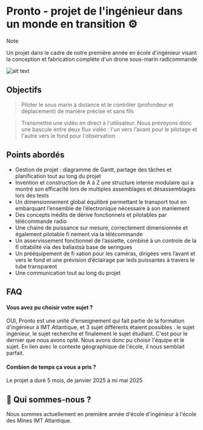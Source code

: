 
# Pronto - projet de l'ingénieur dans un monde en transition ⚙️
> [!NOTE]
> Un projet dans le cadre de notre première année en école d'ingénieur visant la conception et fabrication complète d'un drone sous-marin radicommandé

![alt text](https://raw.githubusercontent.com/Emilien-Wolff/Pronto-Abysse/refs/heads/main/Photos/IMG_3810.JPG)

## Objectifs

> Piloter le sous marin à distance et le contrôler (profondeur et déplacement) de manière précise et sans fils

> Transmettre une vidéo en direct à l'utilisateur. Nous prévoyons donc une bascule entre deux flux vidéo : l'un vers l'avant pour le pilotage et l'autre vers le fond pour l'observation


## Points abordés

 - Gestion de projet : diagramme de Gantt, partage des tâches et planification tout au long du projet
 - Invention et construction de A à Z une structure interne modulaire qui a montré son efficacité lors de
multiples assemblages et désassemblages lors des tests
 - Un dimensionnement global équilibré permettant le transport tout en embarquant l’ensemble de
l’électronique nécessaire à son maniement
 -  Des concepts inédits de dérive fonctionnels et pilotables par télécommande radio
 -  Une chaine de puissance sur mesure, correctement dimensionnée et également pilotable fi nement via la
télécommande
 -  Un asservissement fonctionnel de l’assiette, combiné à un controle de la fl ottabilité via des ballastsà
base de seringues
 -  Un prééquipement de fi xation pour les caméras, dirigées vers l’avant et vers le fond et une prévision
d’éclairage par leds puissantes à travers le tube transparent
 -  Une communication tout au long du projet


## FAQ

#### Vous avez pu choisir votre sujet ?
OUI, Pronto est une unité d'enseignement qui fait partie de la formation d'ingénieur à IMT Atlantique, et 3 sujet différents étaient possibles : le sujet ingénieur, le sujet recherche et finalement le sujet étudiant. C'est pour le dernier que nous avons opté. Nous avons donc pu choisir l'équipe et le sujet. En lien avec le contexte géographique de l'école, il nous semblait parfait.

#### Combien de temps ça vous a pris ?

Le projet a duré 5 mois, de janvier 2025 à  mi mai 2025

## 🚀 Qui sommes-nous ?
Nous sommes actuellement en première année d'école d'ingénieur à l'école des Mines IMT Atlantique.


